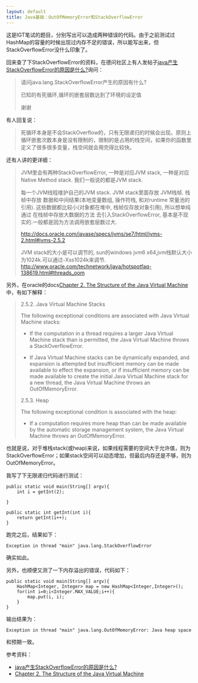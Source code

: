 ```yaml
---
layout: default 
title: Java基础：OutOfMemoryError和StackOverflowError
---
```

这是IGT笔试的题目，分别写出可以造成两种错误的代码。由于之前测试过HashMap的容量的时候出现过内存不足的错误，所以能写出来，但StackOverflowError没什么印象了。

回来查了下StackOverflowError的资料，在德问社区上有人发帖子[java产生StackOverflowError的原因是什么?](http://www.dewen.org/q/6488)询问：

> 请问java.lang.StackOverflowError产生的原因有什么?
> 
> 已知的有死循环,循环的嵌套层数达到了环境的设定值
> 
> 谢谢

有人回复说：

> 死循环本身是不会StackOverflow的，只有无限递归的时候会出现。原则上循环嵌套次数本身是没有限制的，限制的是占用的栈空间，如果你的函数里定义了很多很多变量，栈空间就会用完得比较快。

还有人讲的更详细：

> JVM里会有两种StackOverflowError, 一种是对应JVM stack, 一种是对应Native Method stack. 我们一般说的都是JVM stack.
> 
> 每一个JVM线程维护自己的JVM stack. JVM stack里面存放 JVM栈帧. 栈帧中存放 数据和中间结果(本地变量数组, 操作符栈, 和对runtime 常量池的引用). 这些数据都比较小(对象都在堆中, 栈帧仅存放对象引用), 所以想单纯通过 在栈帧中存放大数据的方法 去引入StackOverflowError, 基本是不现实的.一般都是因为方法调用嵌套层数过大.
> 
> http://docs.oracle.com/javase/specs/jvms/se7/html/jvms-2.html#jvms-2.5.2
> 
> JVM stack的大小是可以调节的, sun的windows jvm6 x64,jvm栈默认大小为1024k.可以通过-Xss1024k来调节.
http://www.oracle.com/technetwork/java/hotspotfaq-138619.html#threads_oom

另外，在oracle的docs[Chapter 2. The Structure of the Java Virtual Machine](http://docs.oracle.com/javase/specs/jvms/se7/html/jvms-2.html#jvms-2.5.2)中，有如下解释：

> 2.5.2. Java Virtual Machine Stacks
> 
> The following exceptional conditions are associated with Java Virtual Machine stacks:
> 
> * If the computation in a thread requires a larger Java Virtual Machine stack than is permitted, the Java Virtual Machine throws a StackOverflowError.
> 
> * If Java Virtual Machine stacks can be dynamically expanded, and expansion is attempted but insufficient memory can be made available to effect the expansion, or if insufficient memory can be made available to create the initial Java Virtual Machine stack for a new thread, the Java Virtual Machine throws an OutOfMemoryError.
> 
> 2.5.3. Heap
> 
> The following exceptional condition is associated with the heap:
> 
> * If a computation requires more heap than can be made available by the automatic storage management system, the Java Virtual Machine throws an OutOfMemoryError.

也就是说，对于堆栈stack(或heap)来说，如果线程需要的空间大于允许值，则为StackOverflowError；如果stack空间可以动态增加，但最后内存还是不够，则为OutOfMemoryError。

我写了下无限递归代码进行测试：

	public static void main(String[] argv){
		int i = getInt(2);

	}
	
	public static int getInt(int i){
		return getInt(i++);
	}

跑完之后，结果如下：

	Exception in thread "main" java.lang.StackOverflowError

确实如此。

另外，也顺便又测了一下内存溢出的错误，代码如下：

	public static void main(String[] argv){
		HashMap<Integer, Integer> map = new HashMap<Integer,Integer>();
		for(int i=0;i<Integer.MAX_VALUE;i++){
			map.put(i, i);
		}
	}

输出结果为：

	Exception in thread "main" java.lang.OutOfMemoryError: Java heap space

和预期一致。


参考资料：

* [java产生StackOverflowError的原因是什么?](http://www.dewen.org/q/6488)
* [Chapter 2. The Structure of the Java Virtual Machine](http://docs.oracle.com/javase/specs/jvms/se7/html/jvms-2.html#jvms-2.5.2)